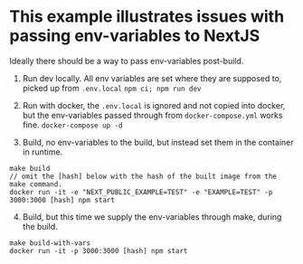 # This example illustrates issues with passing env-variables to NextJS



Ideally there should be a way to pass env-variables post-build.



1. Run dev locally. All env variables are set where they are supposed to, picked up from `.env.local`
`npm ci; npm run dev`

2. Run with docker, the `.env.local` is ignored and not copied into docker, but the env-variables passed through from `docker-compose.yml` works fine.
`docker-compose up -d`

3. Build, no env-variables to the build, but instead set them in the container in runtime.
```
make build
// omit the [hash] below with the hash of the built image from the make command.
docker run -it -e "NEXT_PUBLIC_EXAMPLE=TEST" -e "EXAMPLE=TEST" -p 3000:3000 [hash] npm start
```

4. Build, but this time we supply the env-variables through make, during the build.
```
make build-with-vars
docker run -it -p 3000:3000 [hash] npm start
```



